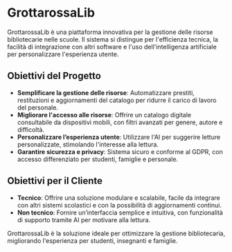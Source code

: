 # GrottarossaLib

GrottarossaLib è una piattaforma innovativa per la gestione delle risorse bibliotecarie nelle scuole. Il sistema si distingue per l'efficienza tecnica, la facilità di integrazione con altri software e l'uso dell'intelligenza artificiale per personalizzare l'esperienza utente.

## Obiettivi del Progetto
- **Semplificare la gestione delle risorse**: Automatizzare prestiti, restituzioni e aggiornamenti del catalogo per ridurre il carico di lavoro del personale.
- **Migliorare l'accesso alle risorse**: Offrire un catalogo digitale consultabile da dispositivi mobili, con filtri avanzati per genere, autore e difficoltà.
- **Personalizzare l’esperienza utente**: Utilizzare l'AI per suggerire letture personalizzate, stimolando l'interesse alla lettura.
- **Garantire sicurezza e privacy**: Sistema sicuro e conforme al GDPR, con accesso differenziato per studenti, famiglie e personale.

## Obiettivi per il Cliente
- **Tecnico**: Offrire una soluzione modulare e scalabile, facile da integrare con altri sistemi scolastici e con la possibilità di aggiornamenti continui.
- **Non tecnico**: Fornire un’interfaccia semplice e intuitiva, con funzionalità di supporto tramite AI per motivare alla lettura.

GrottarossaLib è la soluzione ideale per ottimizzare la gestione bibliotecaria, migliorando l'esperienza per studenti, insegnanti e famiglie.
